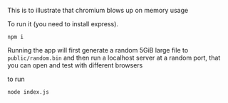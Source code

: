 This is to illustrate that chromium blows up on memory usage

To run it (you need to install express). 
```
npm i
```
Running the app will first generate a random 5GiB large file to `public/random.bin` and then run a localhost server at a random port, that you can open and test with different browsers

to run
```
node index.js
```
